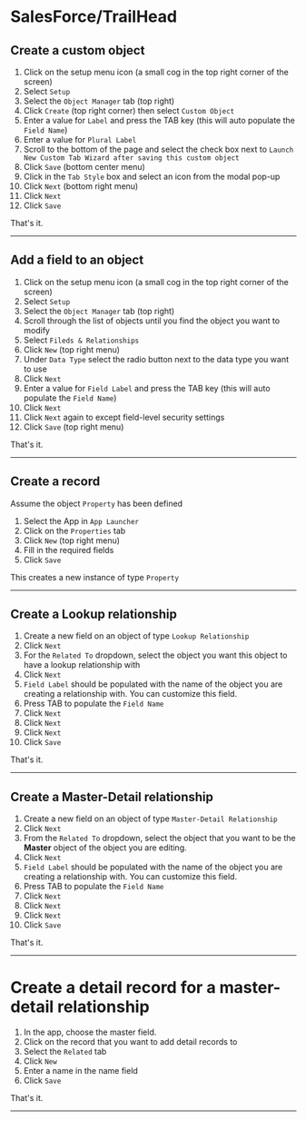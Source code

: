 # SalesForce/TrailHead

## Create a custom object

1. Click on the setup menu icon (a small cog in the top right corner of the screen)
2. Select `Setup`
3. Select the `Object Manager` tab (top right)
4. Click `Create` (top right corner) then select `Custom Object`
5. Enter a value for `Label` and press the TAB key (this will auto populate the `Field Name`)
6. Enter a value for `Plural Label`
7. Scroll to the bottom of the page and select the check box next to `Launch New Custom Tab Wizard after saving this custom object`
8. Click `Save` (bottom center menu)
9. Click in the `Tab Style` box and select an icon from the modal pop-up
10. Click `Next` (bottom right menu)
11. Click `Next`
12. Click `Save`

That's it.  

---

## Add a field to an object

1. Click on the setup menu icon (a small cog in the top right corner of the screen)
2. Select `Setup`
3. Select the `Object Manager` tab (top right)
4. Scroll through the list of objects until you find the object you want to modify
5. Select `Fileds & Relationships`
6. Click `New` (top right menu)
7. Under `Data Type` select the radio button next to the data type you want to use
8. Click `Next`
9. Enter a value for `Field Label` and press the TAB key (this will auto populate the `Field Name`)
10. Click `Next`
11. Click `Next` again to except field-level security settings
12. Click `Save` (top right menu)

That's it.  

---

## Create a record

Assume the object `Property` has been defined  

1. Select the App in `App Launcher`
2. Click on the `Properties` tab
3. Click `New` (top right menu)
4. Fill in the required fields
5. Click `Save` 

This creates a new instance of type `Property`   

---

## Create a Lookup relationship

1. Create a new field on an object of type `Lookup Relationship`
2. Click `Next`
3. For the `Related To` dropdown, select the object you want this object to have a lookup relationship with
4. Click `Next`
5. `Field Label` should be populated with the name of the object you are creating a relationship with. You can customize this field.
6. Press TAB to populate the `Field Name`
7. Click `Next`
8. Click `Next`
9. Click `Next`
10. Click `Save`

That's it.

---

## Create a Master-Detail relationship

1. Create a new field on an object of type `Master-Detail Relationship`
2. Click `Next`
3. From the `Related To` dropdown, select the object that you want to be the **Master** object of the object you are editing.
4. Click `Next`
5. `Field Label` should be populated with the name of the object you are creating a relationship with. You can customize this field.
6. Press TAB to populate the `Field Name`
7. Click `Next`
7. Click `Next`
7. Click `Next`
7. Click `Save`

That's it.

---

# Create a detail record for a master-detail relationship

1. In the app, choose the master field.
2. Click on the record that you want to add detail records to
3. Select the `Related` tab
4. Click `New`
5. Enter a name in the name field
6. Click `Save`

That's it.

---
